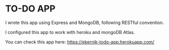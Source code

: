 # TO-DO APP

I wrote this app using Express and MongoDB, following RESTful convention.

I configured this app to work with heroku and mongoDB Atlas.

You can check this app here:
https://ekernik-todo-app.herokuapp.com/
